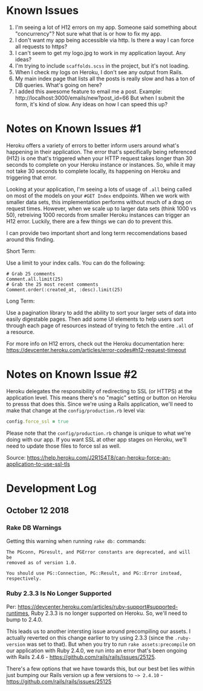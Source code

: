 # Known Issues

  1. I'm seeing a lot of H12 errors on my app. Someone said something about "concurrency"? Not sure what that is or how to fix my app.
  2. I don't want my app being accessible via http. Is there a way I can force all requests to https?
  3. I can't seem to get my logo.jpg to work in my application layout. Any ideas?
  4. I'm trying to include `scaffolds.scss` in the project, but it's not loading.
  5. When I check my logs on Heroku, I don't see any output from Rails.
  6. My main index page that lists all the posts is really slow and has a ton of DB queries. What's going on here?
  7. I added this awesome feature to email me a post. Example: http://localhost:3000/emails/new?post_id=66  But when I submit the form, it's kind of slow. Any ideas on how I can speed this up?

# Notes on Known Issues #1

Heroku offers a variety of errors to better inform users around what's happening in their application. The error that's specifically being referenced (H12) is one that's triggered when your HTTP request takes longer than 30 seconds to complete on your Heroku instance or instances. So, while it may not take 30 seconds to complete locally, its happening on Heroku and triggering that error.

Looking at your application, I'm seeing a lots of usage of `.all` being called on most of the models on your `#GET Index` endpoints. When we work with smaller data sets, this implementation performs without much of a drag on request times. However, when we scale up to larger data sets (think 1000 vs 50), retreiving 1000 records from smaller Heroku instances can trigger an H12 error. Luckily, there are a few things we can do to prevent this.

I can provide two important short and long term reccomendations based around this finding.

Short Term: 

Use a limit to your index calls. You can do the following:

```
# Grab 25 comments
Comment.all.limit(25)
# Grab the 25 most recent comments
Comment.order(:created_at, :desc).limit(25)
```

Long Term:

Use a pagination library to add the ability to sort your larger sets of data into easily digestable pages. Then add some UI elements to help users sort through each page of resources instead of trying to fetch the entire `.all` of a resource. 

For more info on H12 errors, check out the Heroku documentation here: https://devcenter.heroku.com/articles/error-codes#h12-request-timeout

# Notes on Known Issue #2

Heroku delegates the responsibility of redirecting to SSL (or HTTPS) at the application level. This means there's no "magic" setting or button on Heroku to presss that does this. Since we're using a Rails application, we'll need to make that change at the `config/production.rb` level via:

```ruby
config.force_ssl = true
```

Please note that the `config/production.rb` change is unique to what we're doing with our app. If you want SSL at other app stages on Heroku, we'll need to update those files to force ssl as well.

Source: https://help.heroku.com/J2R1S4T8/can-heroku-force-an-application-to-use-ssl-tls

# Development Log

## October 12 2018

### Rake DB Warnings

Getting this warning when running `rake db:` commands:

```
The PGconn, PGresult, and PGError constants are deprecated, and will be
removed as of version 1.0.

You should use PG::Connection, PG::Result, and PG::Error instead, respectively.
```

### Ruby 2.3.3 Is No Longer Supported

Per: https://devcenter.heroku.com/articles/ruby-support#supported-runtimes, Ruby 2.3.3 is no longer supported on Heroku. So, we'll need to bump to 2.4.0.

This leads us to another intersting issue around precompiling our assets. I actually reverted on this change earlier to try using 2.3.3 (since the `.ruby-version` was set to that). But when you try to run `rake assets:precompile` on our application with Ruby 2.4.0, we run into an error that's been ongoing with Rails 2.4.6 - https://github.com/rails/rails/issues/25125. 

There's a few options that we have towards this, but our best bet lies within just bumping our Rails version up a few versions to `~> 2.4.10` - https://github.com/rails/rails/issues/25125


